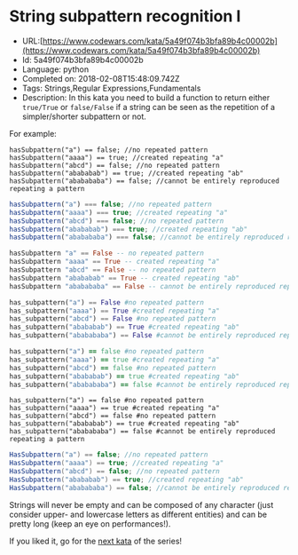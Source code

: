 # String subpattern recognition I

 - URL:[https://www.codewars.com/kata/5a49f074b3bfa89b4c00002b](https://www.codewars.com/kata/5a49f074b3bfa89b4c00002b)
 - Id: 5a49f074b3bfa89b4c00002b
 - Language: python
 - Completed on: 2018-02-08T15:48:09.742Z
 - Tags: Strings,Regular Expressions,Fundamentals
 - Description:
In this kata you need to build a function to return either `true/True` or `false/False` if a string can be seen as the repetition of a simpler/shorter subpattern or not.

For example:

```cpp,java
hasSubpattern("a") == false; //no repeated pattern
hasSubpattern("aaaa") == true; //created repeating "a"
hasSubpattern("abcd") == false; //no repeated pattern
hasSubpattern("abababab") == true; //created repeating "ab"
hasSubpattern("ababababa") == false; //cannot be entirely reproduced repeating a pattern
```
```javascript
hasSubpattern("a") === false; //no repeated pattern
hasSubpattern("aaaa") === true; //created repeating "a"
hasSubpattern("abcd") === false; //no repeated pattern
hasSubpattern("abababab") === true; //created repeating "ab"
hasSubpattern("ababababa") === false; //cannot be entirely reproduced repeating a pattern
```
```haskell
hasSubpattern "a" == False -- no repeated pattern
hasSubpattern "aaaa" == True -- created repeating "a"
hasSubpattern "abcd" == False -- no repeated pattern
hasSubpattern "abababab" == True -- created repeating "ab"
hasSubpattern "ababababa" == False -- cannot be entirely reproduced repeating a pattern
```
```python
has_subpattern("a") == False #no repeated pattern
has_subpattern("aaaa") == True #created repeating "a"
has_subpattern("abcd") == False #no repeated pattern
has_subpattern("abababab") == True #created repeating "ab"
has_subpattern("ababababa") == False #cannot be entirely reproduced repeating a pattern
```
```ruby
has_subpattern("a") == false #no repeated pattern
has_subpattern("aaaa") == true #created repeating "a"
has_subpattern("abcd") == false #no repeated pattern
has_subpattern("abababab") == true #created repeating "ab"
has_subpattern("ababababa") == false #cannot be entirely reproduced repeating a pattern
```
```crystal
has_subpattern("a") == false #no repeated pattern
has_subpattern("aaaa") == true #created repeating "a"
has_subpattern("abcd") == false #no repeated pattern
has_subpattern("abababab") == true #created repeating "ab"
has_subpattern("ababababa") == false #cannot be entirely reproduced repeating a pattern
```
```csharp
HasSubpattern("a") == false; //no repeated pattern
HasSubpattern("aaaa") == true; //created repeating "a"
HasSubpattern("abcd") == false; //no repeated pattern
HasSubpattern("abababab") == true; //created repeating "ab"
HasSubpattern("ababababa") == false; //cannot be entirely reproduced repeating a pattern
```
Strings will never be empty and can be composed of any character (just consider upper- and lowercase letters as different entities) and can be pretty long (keep an eye on performances!).

If you liked it, go for the [next kata](https://www.codewars.com/kata/string-subpattern-recognition-ii/) of the series!

